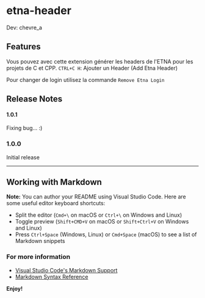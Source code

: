 # etna-header

Dev: chevre_a

## Features

Vous pouvez avec cette extension générer les headers de l'ETNA pour les projets de C et CPP.
`CTRL+C H`: Ajouter un Header (Add Etna Header)

Pour changer de login utilisez la commande `Remove Etna Login`

## Release Notes

#### 1.0.1

Fixing bug... :)

### 1.0.0

Initial release

-----------------------------------------------------------------------------------------------------------

## Working with Markdown

**Note:** You can author your README using Visual Studio Code.  Here are some useful editor keyboard shortcuts:

* Split the editor (`Cmd+\` on macOS or `Ctrl+\` on Windows and Linux)
* Toggle preview (`Shift+CMD+V` on macOS or `Shift+Ctrl+V` on Windows and Linux)
* Press `Ctrl+Space` (Windows, Linux) or `Cmd+Space` (macOS) to see a list of Markdown snippets

### For more information

* [Visual Studio Code's Markdown Support](http://code.visualstudio.com/docs/languages/markdown)
* [Markdown Syntax Reference](https://help.github.com/articles/markdown-basics/)

**Enjoy!**
